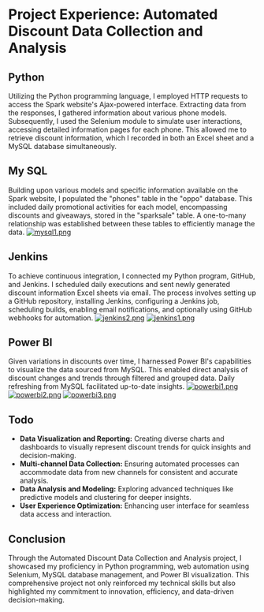 # Project Experience: Automated Discount Data Collection and Analysis

## Python
Utilizing the Python programming language, I employed HTTP requests to access the Spark website's Ajax-powered interface. Extracting data from the responses, I gathered information about various phone models. Subsequently, I used the Selenium module to simulate user interactions, accessing detailed information pages for each phone. This allowed me to retrieve discount information, which I recorded in both an Excel sheet and a MySQL database simultaneously.

## My SQL
Building upon various models and specific information available on the Spark website, I populated the "phones" table in the "oppo" database. This included daily promotional activities for each model, encompassing discounts and giveaways, stored in the "sparksale" table. A one-to-many relationship was established between these tables to efficiently manage the data.
[![mysql1.png](https://i.postimg.cc/RZQL3Cmk/mysql1.png)](https://postimg.cc/TK1DF6p0)

## Jenkins
To achieve continuous integration, I connected my Python program, GitHub, and Jenkins. I scheduled daily executions and sent newly generated discount information Excel sheets via email. The process involves setting up a GitHub repository, installing Jenkins, configuring a Jenkins job, scheduling builds, enabling email notifications, and optionally using GitHub webhooks for automation.
[![jenkins2.png](https://i.postimg.cc/2jVGHfdW/jenkins2.png)](https://postimg.cc/QVZctwyN)
[![jenkins1.png](https://i.postimg.cc/jjM5nPmp/jenkins1.png)](https://postimg.cc/LqZRrYHD)

## Power BI
Given variations in discounts over time, I harnessed Power BI's capabilities to visualize the data sourced from MySQL. This enabled direct analysis of discount changes and trends through filtered and grouped data. Daily refreshing from MySQL facilitated up-to-date insights.
[![powerbi1.png](https://i.postimg.cc/13ZK5nk0/powerbi1.png)](https://postimg.cc/1fJFvt54)
[![powerbi2.png](https://i.postimg.cc/1zmcDx5f/powerbi2.png)](https://postimg.cc/cvznNb3S)
[![powerbi3.png](https://i.postimg.cc/DyGgTdMy/powerbi3.png)](https://postimg.cc/7fx7174p)

## Todo
- **Data Visualization and Reporting:** Creating diverse charts and dashboards to visually represent discount trends for quick insights and decision-making.
- **Multi-channel Data Collection:** Ensuring automated processes can accommodate data from new channels for consistent and accurate analysis.
- **Data Analysis and Modeling:** Exploring advanced techniques like predictive models and clustering for deeper insights.
- **User Experience Optimization:** Enhancing user interface for seamless data access and interaction.

## Conclusion
Through the Automated Discount Data Collection and Analysis project, I showcased my proficiency in Python programming, web automation using Selenium, MySQL database management, and Power BI visualization. This comprehensive project not only reinforced my technical skills but also highlighted my commitment to innovation, efficiency, and data-driven decision-making.
